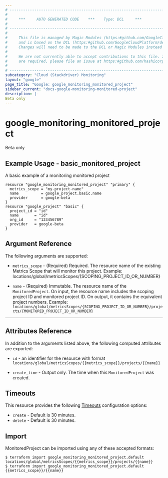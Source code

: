 ```yaml
---
# ----------------------------------------------------------------------------
#
#     ***     AUTO GENERATED CODE    ***    Type: DCL     ***
#
# ----------------------------------------------------------------------------
#
#     This file is managed by Magic Modules (https:#github.com/GoogleCloudPlatform/magic-modules)
#     and is based on the DCL (https:#github.com/GoogleCloudPlatform/declarative-resource-client-library).
#     Changes will need to be made to the DCL or Magic Modules instead of here.
#
#     We are not currently able to accept contributions to this file. If changes
#     are required, please file an issue at https:#github.com/hashicorp/terraform-provider-google/issues/new/choose
#
# ----------------------------------------------------------------------------
subcategory: "Cloud (Stackdriver) Monitoring"
layout: "google"
page_title: "Google: google_monitoring_monitored_project"
sidebar_current: "docs-google-monitoring-monitored-project"
description: |-
Beta only
---
```


# google\_monitoring\_monitored\_project

Beta only
## Example Usage - basic_monitored_project
A basic example of a monitoring monitored project
```hcl
resource "google_monitoring_monitored_project" "primary" {
  metrics_scope = "my-project-name"
  name          = google_project.basic.name
  provider      = google-beta
}
resource "google_project" "basic" {
  project_id = "id"
  name       = "id"
  org_id     = "123456789"
  provider   = google-beta
}

```

## Argument Reference

The following arguments are supported:

* `metrics_scope` -
  (Required)
  Required. The resource name of the existing Metrics Scope that will monitor this project. Example: locations/global/metricsScopes/{SCOPING_PROJECT_ID_OR_NUMBER}
  
* `name` -
  (Required)
  Immutable. The resource name of the `MonitoredProject`. On input, the resource name includes the scoping project ID and monitored project ID. On output, it contains the equivalent project numbers. Example: `locations/global/metricsScopes/{SCOPING_PROJECT_ID_OR_NUMBER}/projects/{MONITORED_PROJECT_ID_OR_NUMBER}`
  


- - -



## Attributes Reference

In addition to the arguments listed above, the following computed attributes are exported:

* `id` - an identifier for the resource with format `locations/global/metricsScopes/{{metrics_scope}}/projects/{{name}}`

* `create_time` -
  Output only. The time when this `MonitoredProject` was created.
  
## Timeouts

This resource provides the following
[Timeouts](/docs/configuration/resources.html#timeouts) configuration options:

- `create` - Default is 30 minutes.
- `delete` - Default is 30 minutes.

## Import

MonitoredProject can be imported using any of these accepted formats:

```
$ terraform import google_monitoring_monitored_project.default locations/global/metricsScopes/{{metrics_scope}}/projects/{{name}}
$ terraform import google_monitoring_monitored_project.default {{metrics_scope}}/{{name}}
```



